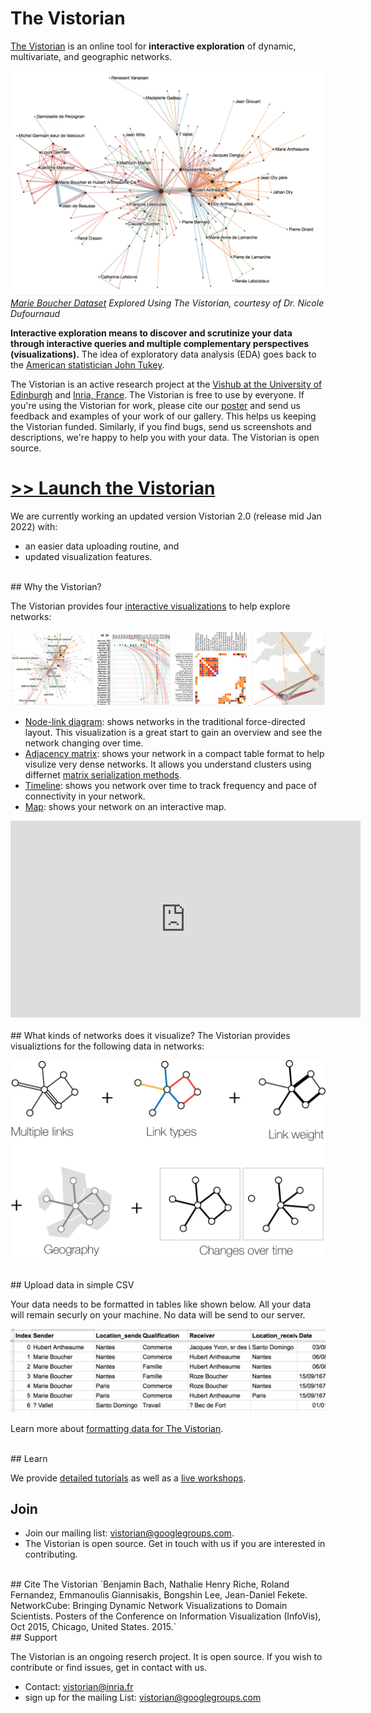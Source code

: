 <link rel="stylesheet" type="text/css" href="assets/styles/style.css">

# The Vistorian 

[The Vistorian](http://vistorian.net) is an online tool for **interactive exploration** of dynamic, multivariate, and geographic networks. 

![image](assets/Images/Marie_Boucher_2.png)
_[Marie Boucher Dataset](https://hal.archives-ouvertes.fr/hal-02508730/document) Explored Using The Vistorian, courtesy of Dr. Nicole Dufournaud_

**Interactive exploration means to discover and scrutinize your data through interactive queries and multiple complementary perspectives (visualizations).** The idea of exploratory data analysis (EDA) goes back to the [American statistician John Tukey](https://en.wikipedia.org/wiki/John_Tukey).

The Vistorian is an active research project at the [Vishub at the University of Edinburgh](http://vishub.net) and [Inria, France](http://aviz.fr/). The Vistorian is free to use by everyone. If you're using the Vistorian for work, please cite our [poster](#cite-the-vistorian) and send us feedback and examples of your work of our gallery. This helps us keeping the Vistorian funded. Similarly, if you find bugs, send us screenshots and descriptions, we're happy to help you with your data. The Vistorian is open source.

# [>> Launch the Vistorian](http://http://129.215.193.74)

We are currently working an updated version Vistorian 2.0 (release mid Jan 2022) with:
* an easier data uploading routine, and 
* updated visualization features. 

<br/>
## Why the Vistorian?

The Vistorian provides four [interactive visualizations](visualizations.html) to help explore networks: 

![The four visualizations provided by the Vistorian: a node-link diagram, timeline, adjacency matrix, and map view.](figures/vistorian-visualizations.png)

* [Node-link diagram](visualizations.html#node-link): shows networks in the traditional force-directed layout. This visualization is a great start to gain an overview and see the network changing over time. 
* [Adjacency matrix](visualizations.html#adjacency-matrix): shows your network in a compact table format to help visulize very dense networks. It allows you understand clusters using differnet [matrix serialization methods](https://hal.inria.fr/hal-01326759/document).
* [Timeline](visualizations.html#time-arcs): shows you network over time to track frequency and pace of connectivity in your network.
* [Map](visualizations.html#map): shows your network on an interactive map.

<iframe width="560" height="315" src="https://www.youtube.com/embed/0VE5X2GS3AE" title="The Vistorian" frameborder="0" allow="accelerometer; autoplay; clipboard-write; encrypted-media; gyroscope; picture-in-picture" allowfullscreen></iframe><br/>

<br/>
## What kinds of networks does it visualize?
The Vistorian provides visualiztions for the following data in networks:

![Diagram shwoing how multiple links, link types, link weights, geography, and changes over time are represented in the Vistorian.](assets/Images/multiple-links.png)


<br/>
## Upload data in simple CSV

Your data needs to be formatted in tables like shown below. All your data will remain securly on your machine. No data will be send to our server. 
<br/>

![Screenshot showing a table of data, with columns labelled "Index", "Sender", "Location_sender", "Qualification", "Receiver", "Location_receiver" and "Date"](assets/Images/loadData_1.png)

Learn more about [formatting data for The Vistorian](formattingdata).

<br/>
## Learn

We provide [detailed tutorials](gettingstarted.html) as well as a [live workshops](tutorials.html).

## Join 

* Join our mailing list: [vistorian@googlegroups.com](https://groups.google.com/forum/#!forum/vistorian/join).
* The Vistorian is open source. Get in touch with us if you are interested in contributing.

<br/>
## Cite The Vistorian
`Benjamin Bach, Nathalie Henry Riche, Roland Fernandez, Emmanoulis Giannisakis, Bongshin Lee, Jean-Daniel Fekete. NetworkCube: Bringing Dynamic Network Visualizations to Domain Scientists. Posters of the Conference on Information Visualization (InfoVis), Oct 2015, Chicago, United States. 2015.`

<br/>
## Support

The Vistorian is an ongoing reserch project. It is open source. If you wish to contribute or find issues, get in contact with us.

* Contact: [vistorian@inria.fr](mailto:vistorian@inria.fr)
* sign up for the mailing List: [vistorian@googlegroups.com](https://groups.google.com/forum/#!forum/vistorian/join)
